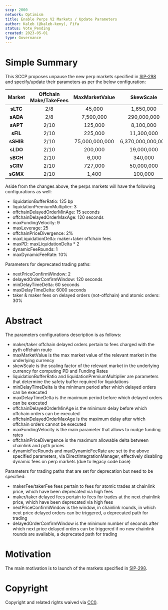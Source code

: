 ```yaml
---
sccp: 2000
network: Optimism
title: Enable Perps V2 Markets / Update Parameters
author: Kaleb (@kaleb-keny), Fifa
status: Vote_Pending
created: 2023-05-01
type: Governance
---
```


# Simple Summary

This SCCP proposes unpause the new perp markets specified in [SIP-298](https://sips.synthetix.io/sips/sip-298) and specify/update their parameters as per the below configuration:

| **Market** | **Offchain Make/TakeFees** | **MaxMarketValue** |   **SkewScale**   |
|:----------:|:--------------------------:|:------------------:|:-----------------:|
|  **sLTC**  |             2/8            |       45,000       |     1,650,000     |
|  **sADA**  |             2/8            |      7,500,000     |    290,000,000    |
|  **sAPT**  |            2/10            |       125,000      |     8,100,000     |
|  **sFIL**  |            2/10            |       225,000      |     11,300,000    |
|  **sSHIB** |            2/10            |   75,000,000,000   | 6,370,000,000,000 |
|  **sLDO**  |            2/10            |       200,000      |     19,000,000    |
|  **sBCH**  |            2/10            |        6,000       |      340,000      |
|  **sCRV**  |            2/10            |       727,000      |     50,000,000    |
|  **sGMX**  |            2/10            |        1,400       |      100,000      |

Aside from the changes above, the perps markets will have the following configurations as well:
- liquidationBufferRatio: 125 bp
- liquidationPremiumMultiplier: 3
- offchainDelayedOrderMinAge: 15 seconds
- offchainDelayedOrderMaxAge: 120 seconds
- maxFundingVelocity: 9
- maxLeverage: 25
- offchainPriceDivergence: 2%
- maxLiquidationDelta: maker+taker offchain fees 
- maxPD: maxLiquidationDelta * 2
- dynamicFeeRounds: 1
- maxDynamicFeeRate: 10%

Parameters for deprecated trading paths:
- nextPriceConfirmWindow: 2
- delayedOrderConfirmWindow: 120 seconds
- minDelayTimeDelta: 60 seconds
- maxDelayTimeDelta: 6000 seconds
- taker & maker fees on delayed orders (not-offchain) and atomic orders: 30%


# Abstract

The parameters configurations description is as follows:
- maker/taker offchain delayed orders pertain to fees charged with the pyth offchain route
- maxMarketValue is the max market value of the relevant market in the underlying currency
- skewScale is the scaling factor of the relevant market in the underlying currency for computing PD and Funding Rates
- liquidationBufferRatio and liquidationPremiumMultiplier are parameters that determine the safety buffer required for liquidations
- minDelayTimeDelta is the minimum period after which delayed orders can be executed
- maxDelayTimeDelta is the maximum period before which delayed orders can be executed
- offchainDelayedOrderMinAge is the minimum delay before which offchain orders can be executed
- offchainDelayedOrderMaxAge is the maximum delay after which offchain orders cannot be executed
- maxFundingVelocity is the main parameter that allows to nudge funding rates
- offchainPriceDivergence is the maximum allowable delta between chainlink and pyth prices
- dynamicFeeRounds and maxDynamicFeeRate are set to the above specified parameters, via DirectIntegrationManager, effectively disabling dynamic fees on perp markets (due to legacy code base)

Parameters for trading paths that are set for deprecation but need to be specified: 
- makerFee/takerFee fees pertain to fees for atomic trades at chainlink price, which have been deprecated via high fees
- maker/taker delayed fees pertain to fees for trades at the next chainlink price, which have been deprecated via high fees
- nextPriceConfirmWindow is the window, in chainlink rounds, in which next price delayed orders can be triggered, a deprecated path for trading
- delayedOrderConfirmWindow is the minimum number of seconds after which next price delayed orders can be triggered if no new chainlink rounds are available, a deprecated path for trading



# Motivation

The main motivation is to  launch of the markets specified in [SIP-298](https://sips.synthetix.io/sips/sip-298/).

# Copyright

Copyright and related rights waived via [CC0](https://creativecommons.org/publicdomain/zero/1.0/).


